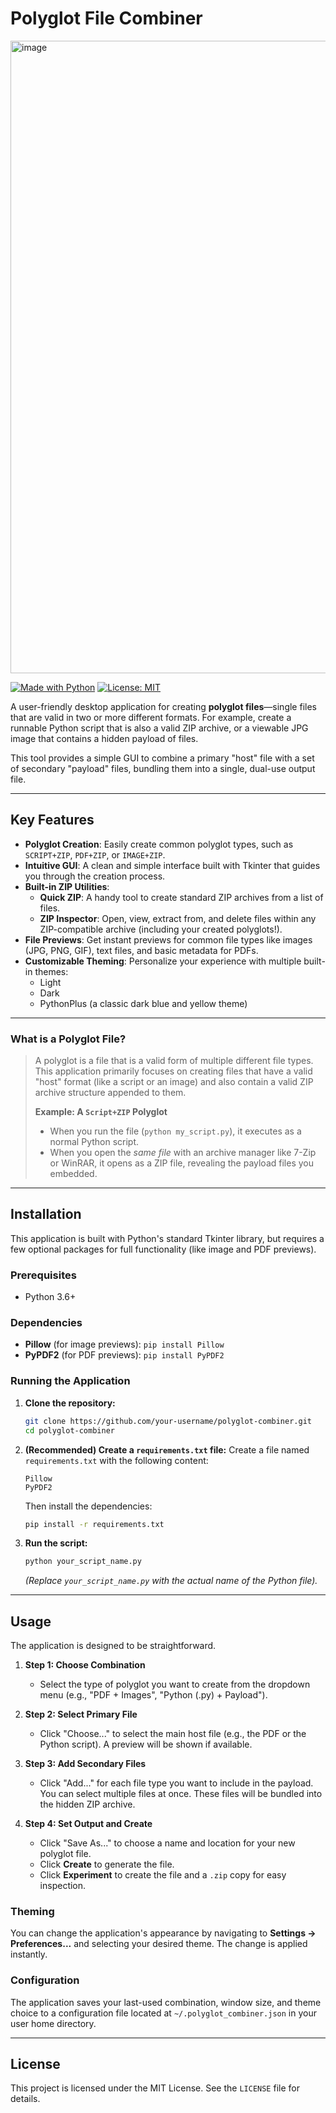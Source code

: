 # Polyglot File Combiner

<img width="1918" height="1012" alt="image" src="https://github.com/user-attachments/assets/d1e05b97-621c-4079-b84b-027c2c8c3fe2" />


[![Made with Python](https://img.shields.io/badge/Made%20with-Python-1f425f.svg)](https://www.python.org/)
[![License: MIT](https://img.shields.io/badge/License-MIT-yellow.svg)](https://opensource.org/licenses/MIT)

A user-friendly desktop application for creating **polyglot files**—single files that are valid in two or more different formats. For example, create a runnable Python script that is also a valid ZIP archive, or a viewable JPG image that contains a hidden payload of files.

This tool provides a simple GUI to combine a primary "host" file with a set of secondary "payload" files, bundling them into a single, dual-use output file.

---

## Key Features

*   **Polyglot Creation**: Easily create common polyglot types, such as `SCRIPT+ZIP`, `PDF+ZIP`, or `IMAGE+ZIP`.
*   **Intuitive GUI**: A clean and simple interface built with Tkinter that guides you through the creation process.
*   **Built-in ZIP Utilities**:
    *   **Quick ZIP**: A handy tool to create standard ZIP archives from a list of files.
    *   **ZIP Inspector**: Open, view, extract from, and delete files within any ZIP-compatible archive (including your created polyglots!).
*   **File Previews**: Get instant previews for common file types like images (JPG, PNG, GIF), text files, and basic metadata for PDFs.
*   **Customizable Theming**: Personalize your experience with multiple built-in themes:
    *   Light
    *   Dark
    *   PythonPlus (a classic dark blue and yellow theme)

---

### What is a Polyglot File?

> A polyglot is a file that is a valid form of multiple different file types. This application primarily focuses on creating files that have a valid "host" format (like a script or an image) and also contain a valid ZIP archive structure appended to them.
>
> **Example: A `Script+ZIP` Polyglot**
> *   When you run the file (`python my_script.py`), it executes as a normal Python script.
> *   When you open the *same file* with an archive manager like 7-Zip or WinRAR, it opens as a ZIP file, revealing the payload files you embedded.

---

## Installation

This application is built with Python's standard Tkinter library, but requires a few optional packages for full functionality (like image and PDF previews).

### Prerequisites

*   Python 3.6+

### Dependencies

*   **Pillow** (for image previews): `pip install Pillow`
*   **PyPDF2** (for PDF previews): `pip install PyPDF2`

### Running the Application

1.  **Clone the repository:**
    ```bash
    git clone https://github.com/your-username/polyglot-combiner.git
    cd polyglot-combiner
    ```

2.  **(Recommended) Create a `requirements.txt` file:**
    Create a file named `requirements.txt` with the following content:
    ```
    Pillow
    PyPDF2
    ```
    Then install the dependencies:
    ```bash
    pip install -r requirements.txt
    ```

3.  **Run the script:**
    ```bash
    python your_script_name.py
    ```
    *(Replace `your_script_name.py` with the actual name of the Python file).*

---

## Usage

The application is designed to be straightforward.

1.  **Step 1: Choose Combination**
    *   Select the type of polyglot you want to create from the dropdown menu (e.g., "PDF + Images", "Python (.py) + Payload").

2.  **Step 2: Select Primary File**
    *   Click "Choose..." to select the main host file (e.g., the PDF or the Python script). A preview will be shown if available.

3.  **Step 3: Add Secondary Files**
    *   Click "Add..." for each file type you want to include in the payload. You can select multiple files at once. These files will be bundled into the hidden ZIP archive.

4.  **Step 4: Set Output and Create**
    *   Click "Save As..." to choose a name and location for your new polyglot file.
    *   Click **Create** to generate the file.
    *   Click **Experiment** to create the file and a `.zip` copy for easy inspection.

### Theming

You can change the application's appearance by navigating to **Settings -> Preferences...** and selecting your desired theme. The change is applied instantly.

### Configuration

The application saves your last-used combination, window size, and theme choice to a configuration file located at `~/.polyglot_combiner.json` in your user home directory.

---

## License

This project is licensed under the MIT License. See the `LICENSE` file for details.
